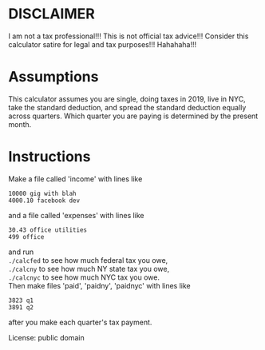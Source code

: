 # DISCLAIMER
I am not a tax professional!!! This is not official tax advice!!!  Consider this calculator satire for legal and tax purposes!!! Hahahaha!!!

# Assumptions
This calculator assumes you are single, doing taxes in 2019, live in NYC, take the standard deduction, and spread the standard deduction equally across quarters. Which quarter you are paying is determined by the present month.

# Instructions
Make a file called 'income' with lines like  
```
10000 gig with blah
4000.10 facebook dev
```
and a file called 'expenses' with lines like  
```
30.43 office utilities
499 office
```
and run  
`./calcfed` to see how much federal tax you owe,  
`./calcny` to see how much NY state tax you owe,  
`./calcnyc` to see how much NYC tax you owe.  
Then make files 'paid', 'paidny', 'paidnyc' with lines like  
```
3823 q1
3891 q2
```
after you make each quarter's tax payment.

License: public domain

